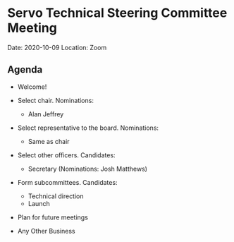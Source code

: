 # Servo Technical Steering Committee Meeting

Date: 2020-10-09
Location: Zoom

## Agenda

* Welcome!

* Select chair. Nominations:
  * Alan Jeffrey

* Select representative to the board. Nominations:
  * Same as chair

* Select other officers. Candidates:
  * Secretary (Nominations: Josh Matthews)

* Form subcommittees. Candidates:
  * Technical direction
  * Launch

* Plan for future meetings

* Any Other Business
